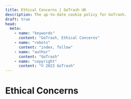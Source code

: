 ```yaml
---
title: Ethical Concerns | GoTrash UK
description: The up-to-date cookie policy for GoTrash.
draft: true
head:
  meta:
    - name: "keywords"
      content: "GoTrash, Ethical Concerns"
    - name: "robots"
      content: "index, follow"
    - name: "author"
      content: "GoTrash"
    - name: "copyright"
      content: "© 2023 GoTrash"
---
```


# Ethical Concerns
